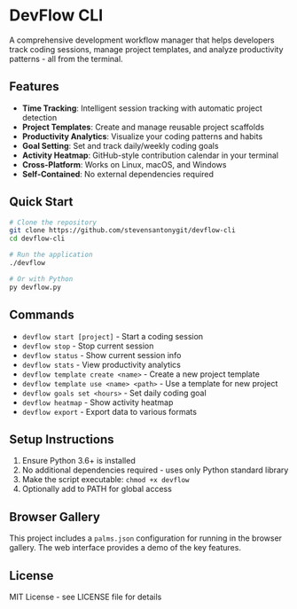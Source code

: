 # DevFlow CLI

A comprehensive development workflow manager that helps developers track coding sessions, manage project templates, and analyze productivity patterns - all from the terminal.

## Features

- **Time Tracking**: Intelligent session tracking with automatic project detection
- **Project Templates**: Create and manage reusable project scaffolds
- **Productivity Analytics**: Visualize your coding patterns and habits
- **Goal Setting**: Set and track daily/weekly coding goals
- **Activity Heatmap**: GitHub-style contribution calendar in your terminal
- **Cross-Platform**: Works on Linux, macOS, and Windows
- **Self-Contained**: No external dependencies required

## Quick Start

```bash
# Clone the repository
git clone https://github.com/stevensantonygit/devflow-cli
cd devflow-cli

# Run the application
./devflow

# Or with Python
py devflow.py
```

## Commands

- `devflow start [project]` - Start a coding session
- `devflow stop` - Stop current session
- `devflow status` - Show current session info
- `devflow stats` - View productivity analytics
- `devflow template create <name>` - Create a new project template
- `devflow template use <name> <path>` - Use a template for new project
- `devflow goals set <hours>` - Set daily coding goal
- `devflow heatmap` - Show activity heatmap
- `devflow export` - Export data to various formats

## Setup Instructions

1. Ensure Python 3.6+ is installed
2. No additional dependencies required - uses only Python standard library
3. Make the script executable: `chmod +x devflow`
4. Optionally add to PATH for global access

## Browser Gallery

This project includes a `palms.json` configuration for running in the browser gallery. The web interface provides a demo of the key features.

## License

MIT License - see LICENSE file for details
